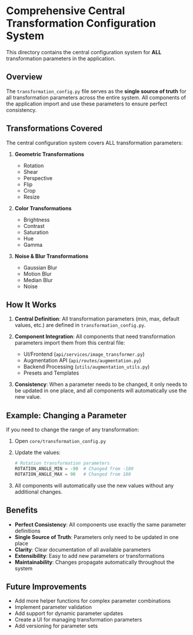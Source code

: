 # Comprehensive Central Transformation Configuration System

This directory contains the central configuration system for **ALL** transformation parameters in the application.

## Overview

The `transformation_config.py` file serves as the **single source of truth** for all transformation parameters across the entire system. All components of the application import and use these parameters to ensure perfect consistency.

## Transformations Covered

The central configuration system covers ALL transformation parameters:

1. **Geometric Transformations**
   - Rotation
   - Shear
   - Perspective
   - Flip
   - Crop
   - Resize

2. **Color Transformations**
   - Brightness
   - Contrast
   - Saturation
   - Hue
   - Gamma

3. **Noise & Blur Transformations**
   - Gaussian Blur
   - Motion Blur
   - Median Blur
   - Noise

## How It Works

1. **Central Definition**: All transformation parameters (min, max, default values, etc.) are defined in `transformation_config.py`.

2. **Component Integration**: All components that need transformation parameters import them from this central file:
   - UI/Frontend (`api/services/image_transformer.py`)
   - Augmentation API (`api/routes/augmentation.py`)
   - Backend Processing (`utils/augmentation_utils.py`)
   - Presets and Templates

3. **Consistency**: When a parameter needs to be changed, it only needs to be updated in one place, and all components will automatically use the new value.

## Example: Changing a Parameter

If you need to change the range of any transformation:

1. Open `core/transformation_config.py`
2. Update the values:
   ```python
   # Rotation transformation parameters
   ROTATION_ANGLE_MIN = -90  # Changed from -180
   ROTATION_ANGLE_MAX = 90   # Changed from 180
   ```

3. All components will automatically use the new values without any additional changes.

## Benefits

- **Perfect Consistency**: All components use exactly the same parameter definitions
- **Single Source of Truth**: Parameters only need to be updated in one place
- **Clarity**: Clear documentation of all available parameters
- **Extensibility**: Easy to add new parameters or transformations
- **Maintainability**: Changes propagate automatically throughout the system

## Future Improvements

- Add more helper functions for complex parameter combinations
- Implement parameter validation
- Add support for dynamic parameter updates
- Create a UI for managing transformation parameters
- Add versioning for parameter sets